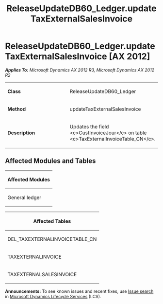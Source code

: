 ﻿---
title: ReleaseUpdateDB60_Ledger.updateTaxExternalSalesInvoice
TOCTitle: ReleaseUpdateDB60_Ledger.updateTaxExternalSalesInvoice
ms:assetid: 5d49d786-2dbe-2162-1683-b506de15ab90
ms:mtpsurl: https://msdn.microsoft.com/en-us/library/JJ718998(v=AX.60)
ms:contentKeyID: 49708540
ms.date: 05/18/2015
mtps_version: v=AX.60
---

# ReleaseUpdateDB60\_Ledger.updateTaxExternalSalesInvoice [AX 2012]


_**Applies To:** Microsoft Dynamics AX 2012 R3, Microsoft Dynamics AX 2012 R2_

<table>
<colgroup>
<col style="width: 50%" />
<col style="width: 50%" />
</colgroup>
<tbody>
<tr class="odd">
<td><p><strong>Class</strong></p></td>
<td><p>ReleaseUpdateDB60_Ledger</p></td>
</tr>
<tr class="even">
<td><p><strong>Method</strong></p></td>
<td><p>updateTaxExternalSalesInvoice</p></td>
</tr>
<tr class="odd">
<td><p><strong>Description</strong></p></td>
<td><p>Updates the field &lt;c&gt;CustInvoiceJour&lt;/c&gt; on table &lt;c&gt;TaxExternalInvoiceTable_CN&lt;/c&gt;.</p></td>
</tr>
</tbody>
</table>


## Affected Modules and Tables

<table>
<colgroup>
<col style="width: 100%" />
</colgroup>
<thead>
<tr class="header">
<th><p>Affected Modules</p></th>
</tr>
</thead>
<tbody>
<tr class="odd">
<td><p>General ledger</p></td>
</tr>
</tbody>
</table>


<table>
<colgroup>
<col style="width: 100%" />
</colgroup>
<thead>
<tr class="header">
<th><p>Affected Tables</p></th>
</tr>
</thead>
<tbody>
<tr class="odd">
<td><p>DEL_TAXEXTERNALINVOICETABLE_CN</p></td>
</tr>
<tr class="even">
<td><p>TAXEXTERNALINVOICE</p></td>
</tr>
<tr class="odd">
<td><p>TAXEXTERNALSALESINVOICE</p></td>
</tr>
</tbody>
</table>

  
**Announcements:** To see known issues and recent fixes, use [Issue search](http://go.microsoft.com/fwlink/?linkid=389258) in [Microsoft Dynamics Lifecycle Services](http://go.microsoft.com/fwlink/?linkid=306505) (LCS).

